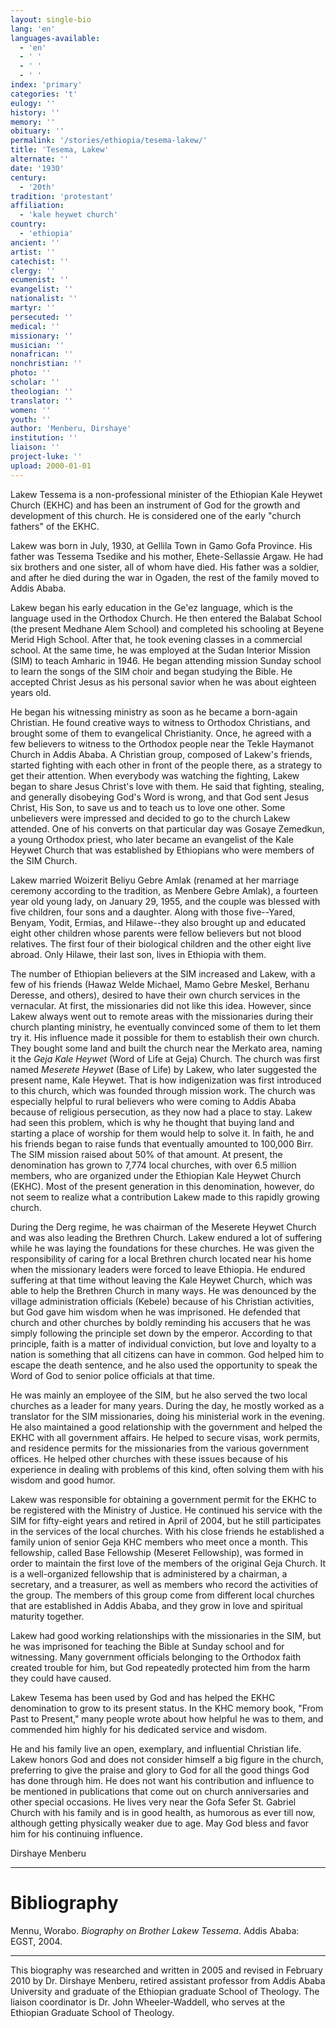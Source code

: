 ```yaml
---
layout: single-bio
lang: 'en'
languages-available:
  - 'en'
  - ' '
  - ' '
  - ' '
index: 'primary'
categories: 't'
eulogy: ''
history: ''
memory: ''
obituary: ''
permalink: '/stories/ethiopia/tesema-lakew/'
title: 'Tesema, Lakew'
alternate: ''
date: '1930'
century:
  - '20th'
tradition: 'protestant'
affiliation:
  - 'kale heywet church'
country:
  - 'ethiopia'
ancient: ''
artist: ''
catechist: ''
clergy: ''
ecumenist: ''
evangelist: ''
nationalist: ''
martyr: ''
persecuted: ''
medical: ''
missionary: ''
musician: ''
nonafrican: ''
nonchristian: ''
photo: ''
scholar: ''
theologian: ''
translator: ''
women: ''
youth: ''
author: 'Menberu, Dirshaye'
institution: ''
liaison: ''
project-luke: ''
upload: 2000-01-01
---
```



Lakew Tessema is a non-professional minister of the Ethiopian Kale Heywet Church (EKHC) and has been an instrument of God for the growth and development of this church. He is considered one of the early "church fathers" of the EKHC.

Lakew was born in July, 1930, at Gellila Town in Gamo Gofa Province. His father was Tessema Tsedike and his mother, Ehete-Sellassie Argaw. He had six brothers and one sister, all of whom have died. His father was a soldier, and after he died during the war in Ogaden, the rest of the family moved to Addis Ababa.

Lakew began his early education in the Ge'ez language, which is the language used in the Orthodox Church. He then entered the Balabat School (the present Medhane Alem School) and completed his schooling at Beyene Merid High School. After that, he took evening classes in a commercial school. At the same time, he was employed at the Sudan Interior Mission (SIM) to teach Amharic in 1946. He began attending mission Sunday school to learn the songs of the SIM choir and began studying the Bible. He accepted Christ Jesus as his personal savior when he was about eighteen years old.

He began his witnessing ministry as soon as he became a born-again Christian. He found creative ways to witness to Orthodox Christians, and brought some of them to evangelical Christianity. Once, he agreed with a few believers to witness to the Orthodox people near the Tekle Haymanot Church in Addis Ababa. A Christian group, composed of Lakew's friends, started fighting with each other in front of the people there, as a strategy to get their attention. When everybody was watching the fighting, Lakew began to share Jesus Christ's love with them. He said that fighting, stealing, and generally disobeying God's Word is wrong, and that God sent Jesus Christ, His Son, to save us and to teach us to love one other. Some unbelievers were impressed and decided to go to the church Lakew attended. One of his converts on that particular day was Gosaye Zemedkun, a young Orthodox priest, who later became an evangelist of the Kale Heywet Church that was established by Ethiopians who were members of the SIM Church.

Lakew married Woizerit Beliyu Gebre Amlak (renamed at her marriage ceremony according to the tradition, as Menbere Gebre Amlak), a fourteen year old young lady, on January 29, 1955, and the couple was blessed with five children, four sons and a daughter. Along with those five--Yared, Benyam, Yodit, Ermias, and Hilawe--they also brought up and educated eight other children whose parents were fellow believers but not blood relatives. The first four of their biological children and the other eight live abroad. Only Hilawe, their last son, lives in Ethiopia with them.

The number of Ethiopian believers at the SIM increased and Lakew, with a few of his friends (Hawaz Welde Michael, Mamo Gebre Meskel, Berhanu Deresse, and others), desired to have their own church services in the vernacular. At first, the missionaries did not like this idea. However, since Lakew always went out to remote areas with the missionaries during their church planting ministry, he eventually convinced some of them to let them try it. His influence made it possible for them to establish their own church. They bought some land and built the church near the Merkato area, naming it the *Geja Kale Heywet* (Word of Life at Geja) Church. The church was first named *Meserete Heywet* (Base of Life) by Lakew, who later suggested the present name, Kale Heywet. That is how indigenization was first introduced to this church, which was founded through mission work. The church was especially helpful to rural believers who were coming to Addis Ababa because of religious persecution, as they now had a place to stay. Lakew had seen this problem, which is why he thought that buying land and starting a place of worship for them would help to solve it. In faith, he and his friends began to raise funds that eventually amounted to 100,000 Birr. The SIM mission raised about 50% of that amount. At present, the denomination has grown to 7,774 local churches, with over 6.5 million members, who are organized under the Ethiopian Kale Heywet Church (EKHC). Most of the present generation in this denomination, however, do not seem to realize what a contribution Lakew made to this rapidly growing church.

During the Derg regime, he was chairman of the Meserete Heywet Church and was also leading the Brethren Church. Lakew endured a lot of suffering while he was laying the foundations for these churches. He was given the responsibility of caring for a local Brethren church located near his home when the missionary leaders were forced to leave Ethiopia. He endured suffering at that time without leaving the Kale Heywet Church, which was able to help the Brethren Church in many ways. He was denounced by the village administration officials (Kebele) because of his Christian activities, but God gave him wisdom when he was imprisoned. He defended that church and other churches by boldly reminding his accusers that he was simply following the principle set down by the emperor. According to that principle, faith is a matter of individual conviction, but love and loyalty to a nation is something that all citizens can have in common. God helped him to escape the death sentence, and he also used the opportunity to speak the Word of God to senior police officials at that time.

He was mainly an employee of the SIM, but he also served the two local churches as a leader for many years. During the day, he mostly worked as a translator for the SIM missionaries, doing his ministerial work in the evening. He also maintained a good relationship with the government and helped the EKHC with all government affairs. He helped to secure visas, work permits, and residence permits for the missionaries from the various government offices. He helped other churches with these issues because of his experience in dealing with problems of this kind, often solving them with his wisdom and good humor.

Lakew was responsible for obtaining a government permit for the EKHC to be registered with the Ministry of Justice. He continued his service with the SIM for fifty-eight years and retired in April of 2004, but he still participates in the services of the local churches. With his close friends he established a family union of senior Geja KHC members who meet once a month. This fellowship, called Base Fellowship (Meseret Fellowship), was formed in order to maintain the first love of the members of the original Geja Church. It is a well-organized fellowship that is administered by a chairman, a secretary, and a treasurer, as well as members who record the activities of the group. The members of this group come from different local churches that are established in Addis Ababa, and they grow in love and spiritual maturity together.

Lakew had good working relationships with the missionaries in the SIM, but he was imprisoned for teaching the Bible at Sunday school and for witnessing. Many government officials belonging to the Orthodox faith created trouble for him, but God repeatedly protected him from the harm they could have caused.

Lakew Tesema has been used by God and has helped the EKHC denomination to grow to its present status. In the KHC memory book, "From Past to Present," many people wrote about how helpful he was to them, and commended him highly for his dedicated service and wisdom.

He and his family live an open, exemplary, and influential Christian life. Lakew honors God and does not consider himself a big figure in the church, preferring to give the praise and glory to God for all the good things God has done through him. He does not want his contribution and influence to be mentioned in publications that come out on church anniversaries and other special occasions. He lives very near the Gofa Sefer St. Gabriel Church with his family and is in good health, as humorous as ever till now, although getting physically weaker due to age. May God bless and favor him for his continuing influence.

Dirshaye Menberu

---

# Bibliography

Mennu, Worabo. *Biography on Brother Lakew Tessema*. Addis Ababa: EGST, 2004.

---

This biography was researched and written in 2005 and revised in February 2010 by Dr. Dirshaye Menberu, retired assistant professor from Addis Ababa University and graduate of the Ethiopian graduate School of Theology. The liaison coordinator is Dr. John Wheeler-Waddell, who serves at the Ethiopian Graduate School of Theology.